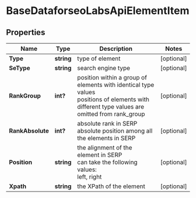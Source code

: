 # BaseDataforseoLabsApiElementItem


## Properties

| Name | Type | Description | Notes |
|------------ | ------------- | ------------- | -------------|
**Type** | **string** | type of element |[optional]|
**SeType** | **string** | search engine type |[optional]|
**RankGroup** | **int?** | position within a group of elements with identical type values<br>positions of elements with different type values are omitted from rank_group |[optional]|
**RankAbsolute** | **int?** | absolute rank in SERP<br>absolute position among all the elements in SERP |[optional]|
**Position** | **string** | the alignment of the element in SERP<br>can take the following values:<br>left, right |[optional]|
**Xpath** | **string** | the XPath of the element |[optional]|